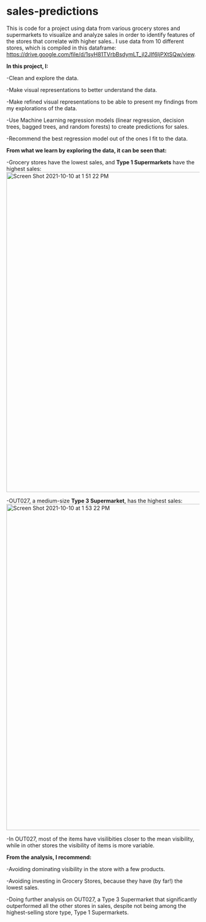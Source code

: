 # sales-predictions
This is code for a project using data from various grocery stores and supermarkets to visualize and analyze sales in order to identify features of the stores that correlate with higher sales.. I use data from 10 different stores, which is compiled in this dataframe: https://drive.google.com/file/d/1syH81TVrbBsdymLT_jl2JIf6IjPXtSQw/view.

<strong>In this project, I: </strong>

  -Clean and explore the data.
  
  -Make visual representations to better understand the data.
  
  -Make refined visual representations to be able to present my findings from my explorations of the data.
  
  -Use Machine Learning regression models (linear regression, decision trees, bagged trees, and random forests) to create predictions for sales.
  
  -Recommend the best regression model out of the ones I fit to the data.
  
<strong>From what we learn by exploring the data, it can be seen that:</strong>

  -Grocery stores have the lowest sales, and <strong>Type 1 Supermarkets</strong> have the highest sales:
  <img width="836" alt="Screen Shot 2021-10-10 at 1 51 22 PM" src="https://user-images.githubusercontent.com/63165294/137549787-c824bf96-0e21-4ce4-a1e0-8dec9149aed1.png">
  
  
  -OUT027, a medium-size <strong>Type 3 Supermarket</strong>, has the highest sales:
  <img width="852" alt="Screen Shot 2021-10-10 at 1 53 22 PM" src="https://user-images.githubusercontent.com/63165294/137549774-5cf34f3a-c77c-4142-89fa-feb18a9182d4.png">
  
  -In OUT027, most of the items have visilibities closer to the mean visibility, while in other stores the visibility of items is more variable.
  
<strong>From the analysis, I recommend:</strong>
  
  -Avoiding dominating visibility in the store with a few products.
  
  -Avoiding investing in Grocery Stores, because they have (by far!) the lowest sales.
  
  -Doing further analysis on OUT027, a Type 3 Supermarket that significantly outperformed all the other stores in sales, despite not being among the highest-selling store type, Type 1 Supermarkets.

